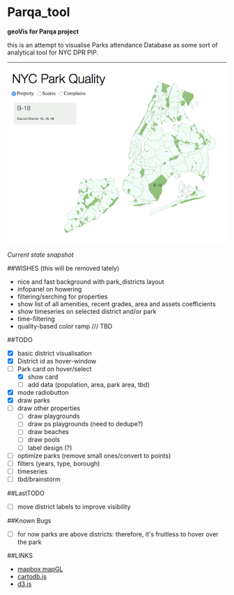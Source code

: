 Parqa_tool
==========
**geoVis for Parqa project**

this is an attempt to visualise Parks attendance Database
as some sort of analytical tool for NYC DPR PIP.

![Current State](img/4.png "Current state")

*Current state snapshot*


##WISHES (this will be removed lately)

- nice and fast background with park_districts layout
- infopanel on howering
- filtering/serching for properties
- show list of all amenities, recent grades, area and assets coefficients
- show timeseries on selected district and/or park
- time-filtering
- quality-based color ramp
/// TBD


##TODO

- [x] basic district visualisation
- [x] District id as hover-window
- [ ] Park card on hover/select
	- [x] show card
	- [ ] add data (population, area, park area, tbd)
- [x] mode radiobutton
- [x] draw parks
- [ ] draw other properties
	- [ ] draw playgrounds
	- [ ] draw ps playgrounds (need to dedupe?)
	- [ ] draw beaches
	- [ ] draw pools
	- [ ] label design (?)
- [ ] optimize parks (remove small ones/convert to points)
- [ ] filters (years, type, borough)
- [ ] timeseries
- [ ] tbd/brainstorm

##LastTODO
- [ ] move district labels to improve visibility

##Known Bugs
- [ ] for now parks are above districts: therefore, it's fruitless to hover over the park

##LINKS

- [mapbox mapGL](https://github.com/mapbox/mapbox-gl-js)
- [cartodb.js](http://docs.cartodb.com/cartodb-platform/cartodb-js.html)
- [d3.js](http://d3js.org/)
